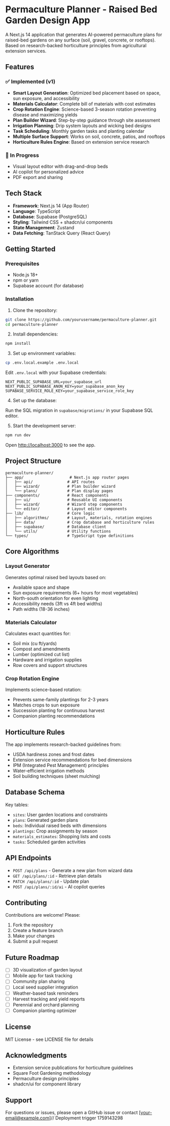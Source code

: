 # Permaculture Planner - Raised Bed Garden Design App

A Next.js 14 application that generates AI-powered permaculture plans for raised-bed gardens on any surface (soil, gravel, concrete, or rooftops). Based on research-backed horticulture principles from agricultural extension services.

## Features

### ✅ Implemented (v1)
- **Smart Layout Generation**: Optimized bed placement based on space, sun exposure, and accessibility
- **Materials Calculator**: Complete bill of materials with cost estimates
- **Crop Rotation Engine**: Science-based 3-season rotation preventing disease and maximizing yields
- **Plan Builder Wizard**: Step-by-step guidance through site assessment
- **Irrigation Planning**: Drip system layouts and wicking bed designs
- **Task Scheduling**: Monthly garden tasks and planting calendar
- **Multiple Surface Support**: Works on soil, concrete, patios, and rooftops
- **Horticulture Rules Engine**: Based on extension service research

### 🚧 In Progress
- Visual layout editor with drag-and-drop beds
- AI copilot for personalized advice
- PDF export and sharing

## Tech Stack

- **Framework**: Next.js 14 (App Router)
- **Language**: TypeScript
- **Database**: Supabase (PostgreSQL)
- **Styling**: Tailwind CSS + shadcn/ui components
- **State Management**: Zustand
- **Data Fetching**: TanStack Query (React Query)

## Getting Started

### Prerequisites

- Node.js 18+ 
- npm or yarn
- Supabase account (for database)

### Installation

1. Clone the repository:
```bash
git clone https://github.com/yourusername/permaculture-planner.git
cd permaculture-planner
```

2. Install dependencies:
```bash
npm install
```

3. Set up environment variables:
```bash
cp .env.local.example .env.local
```

Edit `.env.local` with your Supabase credentials:
```
NEXT_PUBLIC_SUPABASE_URL=your_supabase_url
NEXT_PUBLIC_SUPABASE_ANON_KEY=your_supabase_anon_key
SUPABASE_SERVICE_ROLE_KEY=your_supabase_service_role_key
```

4. Set up the database:

Run the SQL migration in `supabase/migrations/` in your Supabase SQL editor.

5. Start the development server:
```bash
npm run dev
```

Open [http://localhost:3000](http://localhost:3000) to see the app.

## Project Structure

```
permaculture-planner/
├── app/                    # Next.js app router pages
│   ├── api/               # API routes
│   ├── wizard/            # Plan builder wizard
│   └── plans/             # Plan display pages
├── components/            # React components
│   ├── ui/                # Reusable UI components
│   ├── wizard/            # Wizard step components
│   └── editor/            # Layout editor components
├── lib/                   # Core logic
│   ├── algorithms/        # Layout, materials, rotation engines
│   ├── data/              # Crop database and horticulture rules
│   ├── supabase/          # Database client
│   └── utils/             # Utility functions
└── types/                 # TypeScript type definitions
```

## Core Algorithms

### Layout Generator
Generates optimal raised bed layouts based on:
- Available space and shape
- Sun exposure requirements (6+ hours for most vegetables)
- North-south orientation for even lighting
- Accessibility needs (3ft vs 4ft bed widths)
- Path widths (18-36 inches)

### Materials Calculator
Calculates exact quantities for:
- Soil mix (cu ft/yards)
- Compost and amendments
- Lumber (optimized cut list)
- Hardware and irrigation supplies
- Row covers and support structures

### Crop Rotation Engine
Implements science-based rotation:
- Prevents same-family plantings for 2-3 years
- Matches crops to sun exposure
- Succession planting for continuous harvest
- Companion planting recommendations

## Horticulture Rules

The app implements research-backed guidelines from:
- USDA hardiness zones and frost dates
- Extension service recommendations for bed dimensions
- IPM (Integrated Pest Management) principles
- Water-efficient irrigation methods
- Soil building techniques (sheet mulching)

## Database Schema

Key tables:
- `sites`: User garden locations and constraints
- `plans`: Generated garden plans
- `beds`: Individual raised beds with dimensions
- `plantings`: Crop assignments by season
- `materials_estimates`: Shopping lists and costs
- `tasks`: Scheduled garden activities

## API Endpoints

- `POST /api/plans` - Generate a new plan from wizard data
- `GET /api/plans/:id` - Retrieve plan details
- `PATCH /api/plans/:id` - Update plan
- `POST /api/plans/:id/ai` - AI copilot queries

## Contributing

Contributions are welcome! Please:
1. Fork the repository
2. Create a feature branch
3. Make your changes
4. Submit a pull request

## Future Roadmap

- [ ] 3D visualization of garden layout
- [ ] Mobile app for task tracking
- [ ] Community plan sharing
- [ ] Local seed supplier integration
- [ ] Weather-based task reminders
- [ ] Harvest tracking and yield reports
- [ ] Perennial and orchard planning
- [ ] Companion planting optimizer

## License

MIT License - see LICENSE file for details

## Acknowledgments

- Extension service publications for horticulture guidelines
- Square Foot Gardening methodology
- Permaculture design principles
- shadcn/ui for component library

## Support

For questions or issues, please open a GitHub issue or contact [your-email@example.com]// Deployment trigger 1759143298
